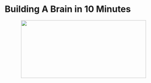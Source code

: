 # Building A Brain in 10 Minutes
<center><a href="https://www.nvidia.com/en-us/training/"><img src="https://dli-lms.s3.amazonaws.com/assets/general/DLI_Header_White.png" width="400" height="186" /></a></center>
